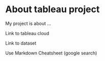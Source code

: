 # About tableau project
My project is about ...

Link to tableau cloud

Link to dataset

Use Markdown Cheatsheet (google search)
